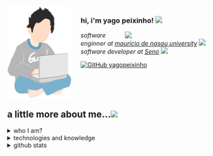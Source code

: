 <img align="left" style="margin-right: 21px" width="150" src="assets/images/meninoDePijama.jpg"/>

<h3> 
    hi, i'm yago peixinho! 
    <img src="https://media.giphy.com/media/l378w6DoOV26903Sg/giphy.gif" width="50">
</h3>

<img align="right" src="https://media.giphy.com/media/cIn5fTcjnKhStIeAef/giphy.gif" width="230">
    <p>
        <em>software enginner at 
            <a href="http://www.unb.br">maurício de nasau university</a> 
            <img src="https://media.giphy.com/media/1etn2BmiW0nOgoZHTL/giphy.gif" width="30">
</br>
        software developer at 
            <a href="https://www.thoughtworks.com">Seno</a>
            <img src="https://media.giphy.com/media/ZbNJojSbuJvIIVGl2t/giphy.gif" width="30"> 
        </em>
    </p>

[![GitHub yagopeixinho](https://img.shields.io/github/followers/yagopeixinho?label=follow&style=social)](https://github.com/yagopeixinho)

<br>
<br>
<br>

## a little more about me...<img src="https://media.giphy.com/media/l74vwdp2hpeATzE1si/giphy.gif" width="60">

<details>
    <summary>
         who I am?
    </summary>
    
<br>

<img src="assets/images/yagoPeixinhoSoftwareDeveloperBanner.png" width="100%">
hey, what's up? My name is Yago Peixinho and I am currently a software developer and programmer. I'm always willing to learn new things, especially when it comes to technology. Feel free to visit my repositories and message me through my social networks.

<br>

<img src="https://media.giphy.com/media/aLI73eIgT41b2/giphy.gif" align="right" height="150" />

<br>
    
- born and raised in Brazil, João Pessoa, Paraíba
- student of Systems Analysis and Development by [uninassau](https://www.uninassau.edu.br/)
- self-taught
- send me a [instagram direct](https://www.instagram.com/yagopeixinho/) and let be friends ( ﾉ ^ ｰ ^)ﾉ
- one of my hobbies is playing video games, [send me a message](https://www.instagram.com/yagopeixinho/) and let's play together :D

<br>
    
</details>

<details>
    <summary>
        technologies and knowledge    
    </summary>

```javascript
const yagoPeixinho = {
  createdAt: Tue Jan 21 2003 19:20:00 GMT-0300,
  industryKnowledge: [Scrum],
  toolsAndTechnologies: [
    React.js,
    JavaScript,
    HTML,
    CSS,
    MySQL,
    Docker,
    Git,
    Github,
    SCSS,
  ],
  languages: ["portuguese", "english"],
};
```

</details>

<details>
    <summary>
         github stats
    </summary>

<br>
<br>

<div align="center">
    <img width=100% src="https://github-readme-streak-stats.herokuapp.com/?user=yagopeixinho&theme=react&border=61dafb&hide_border=true" alt="yago peixinho"/>
<div>

<div>
    <img width=49.7% src="https://github-readme-stats.vercel.app/api?username=yagopeixinho&show_icons=true&theme=react&border_color=61dafb&hide_border=true" />
    <img  width=49.7% src="https://github-readme-stats.vercel.app/api/top-langs/?username=yagopeixinho&title_color=61dafb&text_color=ffffff&icon_color=61dafb&bg_color=20232a&langs_count=8&layout=compact&border_color=61dafb&hide_border=true" />
</div>

<div>
    <img src="https://activity-graph.herokuapp.com/graph?username=yagopeixinho&theme=react-dark&bg_color=20232a&hide_border=true" width="100%"/>
</div>

</details>


